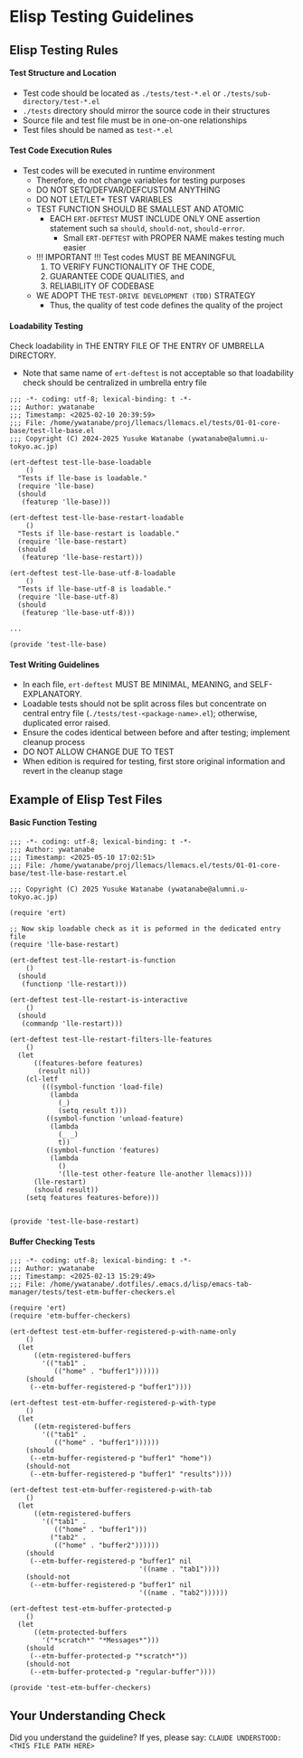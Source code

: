 <!-- ---
!-- Timestamp: 2025-05-30 08:20:45
!-- Author: ywatanabe
!-- File: /home/ywatanabe/.dotfiles/.claude/to_claude/guidelines/elisp/IMPORTANT-ELISP-05-testing-guide.md
!-- --- -->

# Elisp Testing Guidelines

## Elisp Testing Rules

#### Test Structure and Location
- Test code should be located as `./tests/test-*.el` or `./tests/sub-directory/test-*.el`
- `./tests` directory should mirror the source code in their structures
- Source file and test file must be in one-on-one relationships
- Test files should be named as `test-*.el`

#### Test Code Execution Rules
- Test codes will be executed in runtime environment
  - Therefore, do not change variables for testing purposes
  - DO NOT SETQ/DEFVAR/DEFCUSTOM ANYTHING
  - DO NOT LET/LET* TEST VARIABLES
  - TEST FUNCTION SHOULD BE SMALLEST AND ATOMIC
    - EACH `ERT-DEFTEST` MUST INCLUDE ONLY ONE assertion statement such sa `should`, `should-not`, `should-error`.
      - Small `ERT-DEFTEST` with PROPER NAME makes testing much easier
  - !!! IMPORTANT !!! Test codes MUST BE MEANINGFUL 
    1. TO VERIFY FUNCTIONALITY OF THE CODE,
    2. GUARANTEE CODE QUALITIES, and
    3. RELIABILITY OF CODEBASE
  - WE ADOPT THE `TEST-DRIVE DEVELOPMENT (TDD)` STRATEGY
    - Thus, the quality of test code defines the quality of the project

#### Loadability Testing
Check loadability in THE ENTRY FILE OF THE ENTRY OF UMBRELLA DIRECTORY.
- Note that same name of `ert-deftest` is not acceptable so that loadability check should be centralized in umbrella entry file

``` elisp
;;; -*- coding: utf-8; lexical-binding: t -*-
;;; Author: ywatanabe
;;; Timestamp: <2025-02-10 20:39:59>
;;; File: /home/ywatanabe/proj/llemacs/llemacs.el/tests/01-01-core-base/test-lle-base.el
;;; Copyright (C) 2024-2025 Yusuke Watanabe (ywatanabe@alumni.u-tokyo.ac.jp)

(ert-deftest test-lle-base-loadable
    ()
  "Tests if lle-base is loadable."
  (require 'lle-base)
  (should
   (featurep 'lle-base)))

(ert-deftest test-lle-base-restart-loadable
    ()
  "Tests if lle-base-restart is loadable."
  (require 'lle-base-restart)
  (should
   (featurep 'lle-base-restart)))

(ert-deftest test-lle-base-utf-8-loadable
    ()
  "Tests if lle-base-utf-8 is loadable."
  (require 'lle-base-utf-8)
  (should
   (featurep 'lle-base-utf-8)))

...

(provide 'test-lle-base)
```

#### Test Writing Guidelines
- In each file, `ert-deftest` MUST BE MINIMAL, MEANING, and SELF-EXPLANATORY.
- Loadable tests should not be split across files but concentrate on central entry file (`./tests/test-<package-name>.el`); otherwise, duplicated error raised.
- Ensure the codes identical between before and after testing; implement cleanup process
- DO NOT ALLOW CHANGE DUE TO TEST
- When edition is required for testing, first store original information and revert in the cleanup stage

## Example of Elisp Test Files

#### Basic Function Testing
```elisp
;;; -*- coding: utf-8; lexical-binding: t -*-
;;; Author: ywatanabe
;;; Timestamp: <2025-05-10 17:02:51>
;;; File: /home/ywatanabe/proj/llemacs/llemacs.el/tests/01-01-core-base/test-lle-base-restart.el

;;; Copyright (C) 2025 Yusuke Watanabe (ywatanabe@alumni.u-tokyo.ac.jp)

(require 'ert)

;; Now skip loadable check as it is peformed in the dedicated entry file 
(require 'lle-base-restart) 

(ert-deftest test-lle-restart-is-function
    ()
  (should
   (functionp 'lle-restart)))

(ert-deftest test-lle-restart-is-interactive
    ()
  (should
   (commandp 'lle-restart)))

(ert-deftest test-lle-restart-filters-lle-features
    ()
  (let
      ((features-before features)
       (result nil))
    (cl-letf
        (((symbol-function 'load-file)
          (lambda
            (_)
            (setq result t)))
         ((symbol-function 'unload-feature)
          (lambda
            (_ _)
            t))
         ((symbol-function 'features)
          (lambda
            ()
            '(lle-test other-feature lle-another llemacs))))
      (lle-restart)
      (should result))
    (setq features features-before)))


(provide 'test-lle-base-restart)
```

#### Buffer Checking Tests
``` elisp
;;; -*- coding: utf-8; lexical-binding: t -*-
;;; Author: ywatanabe
;;; Timestamp: <2025-02-13 15:29:49>
;;; File: /home/ywatanabe/.dotfiles/.emacs.d/lisp/emacs-tab-manager/tests/test-etm-buffer-checkers.el

(require 'ert)
(require 'etm-buffer-checkers)

(ert-deftest test-etm-buffer-registered-p-with-name-only
    ()
  (let
      ((etm-registered-buffers
        '(("tab1" .
           (("home" . "buffer1"))))))
    (should
     (--etm-buffer-registered-p "buffer1"))))

(ert-deftest test-etm-buffer-registered-p-with-type
    ()
  (let
      ((etm-registered-buffers
        '(("tab1" .
           (("home" . "buffer1"))))))
    (should
     (--etm-buffer-registered-p "buffer1" "home"))
    (should-not
     (--etm-buffer-registered-p "buffer1" "results"))))

(ert-deftest test-etm-buffer-registered-p-with-tab
    ()
  (let
      ((etm-registered-buffers
        '(("tab1" .
           (("home" . "buffer1")))
          ("tab2" .
           (("home" . "buffer2"))))))
    (should
     (--etm-buffer-registered-p "buffer1" nil
                                '((name . "tab1"))))
    (should-not
     (--etm-buffer-registered-p "buffer1" nil
                                '((name . "tab2"))))))

(ert-deftest test-etm-buffer-protected-p
    ()
  (let
      ((etm-protected-buffers
        '("*scratch*" "*Messages*")))
    (should
     (--etm-buffer-protected-p "*scratch*"))
    (should-not
     (--etm-buffer-protected-p "regular-buffer"))))

(provide 'test-etm-buffer-checkers)
```

## Your Understanding Check
Did you understand the guideline? If yes, please say:
`CLAUDE UNDERSTOOD: <THIS FILE PATH HERE>`

<!-- EOF -->